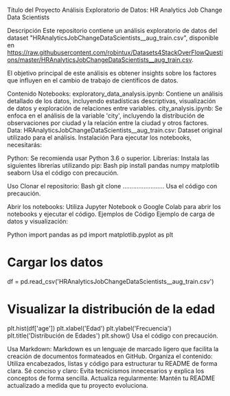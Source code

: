Título del Proyecto
Análisis Exploratorio de Datos: HR Analytics Job Change Data Scientists

Descripción
Este repositorio contiene un análisis exploratorio de datos del dataset "HRAnalyticsJobChangeDataScientists__aug_train.csv", disponible en https://raw.githubusercontent.com/robintux/Datasets4StackOverFlowQuestions/master/HRAnalyticsJobChangeDataScientists__aug_train.csv.

El objetivo principal de este análisis es obtener insights sobre los factores que influyen en el cambio de trabajo de científicos de datos.

Contenido
Notebooks:
exploratory_data_analysis.ipynb: Contiene un análisis detallado de los datos, incluyendo estadísticas descriptivas, visualización de datos y exploración de relaciones entre variables.
city_analysis.ipynb: Se enfoca en el análisis de la variable 'city', incluyendo la distribución de observaciones por ciudad y la relación entre la ciudad y otros factores.
Data:
HRAnalyticsJobChangeDataScientists__aug_train.csv: Dataset original utilizado para el análisis.
Instalación
Para ejecutar los notebooks, necesitarás:

Python: Se recomienda usar Python 3.6 o superior.
Librerías: Instala las siguientes librerías utilizando pip:
Bash
pip install pandas numpy matplotlib seaborn
Usa el código con precaución.

Uso
Clonar el repositorio:
Bash
git clone ........................
Usa el código con precaución.

Abrir los notebooks: Utiliza Jupyter Notebook o Google Colab para abrir los notebooks y ejecutar el código.
Ejemplos de Código
Ejemplo de carga de datos y visualización:

Python
import pandas as pd
import matplotlib.pyplot as plt

# Cargar los datos
df = pd.read_csv('HRAnalyticsJobChangeDataScientists__aug_train.csv')

# Visualizar la distribución de la edad
plt.hist(df['age'])
plt.xlabel('Edad')
plt.ylabel('Frecuencia')
plt.title('Distribución de Edades')
plt.show()
Usa el código con precaución.



Usa Markdown: Markdown es un lenguaje de marcado ligero que facilita la creación de documentos formateados en GitHub.
Organiza el contenido: Utiliza encabezados, listas y código para estructurar tu README de forma clara.
Sé conciso y claro: Evita tecnicismos innecesarios y explica los conceptos de forma sencilla.
Actualiza regularmente: Mantén tu README actualizado a medida que tu proyecto evoluciona.
